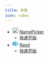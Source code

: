 ```yaml
---
title: 杂类
icon: cubes
---
```


- <img src="https://avatars.githubusercontent.com/u/202290706?s=200&v=4" width="20" height="20"/> [NamePicker](/miscellany/namepicker/index.md)
  - <i class="fa-solid fa-signs-post"></i> [快速开始](/miscellany/namepicker/get-started.md)
- <img src="https://raw.githubusercontent.com/LuoYunXi0407/Rand/main/Assets%2Fwpfui-icon-1024.png" width="20" height="20"/> [Rand](/miscellany/rand/index.md)
  - <i class="fa-solid fa-signs-post"></i> [快速开始](/miscellany/rand/get-started.md)